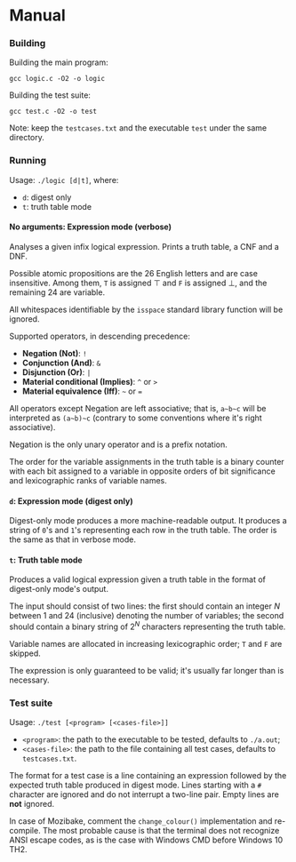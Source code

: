 Manual
======

### Building

Building the main program:

`gcc logic.c -O2 -o logic`

Building the test suite:

`gcc test.c -O2 -o test`

Note: keep the `testcases.txt` and the executable `test` under the same directory.

### Running

Usage: `./logic [d|t]`, where:
* `d`: digest only
* `t`: truth table mode

#### No arguments: Expression mode (verbose)

Analyses a given infix logical expression. Prints a truth table, a CNF and a DNF.

Possible atomic propositions are the 26 English letters and are case insensitive. Among them, `T` is assigned ⊤ and `F` is assigned ⊥, and the remaining 24 are variable.

All whitespaces identifiable by the `isspace` standard library function will be ignored.

Supported operators, in descending precedence:
* __Negation (Not)__: `!`
* __Conjunction (And)__: `&`
* __Disjunction (Or)__: `|`
* __Material conditional (Implies)__: `^` or `>`
* __Material equivalence (Iff)__: `~` or `=`

All operators except Negation are left associative; that is, `a~b~c` will be interpreted as `(a~b)~c` (contrary to some conventions where it's right associative).

Negation is the only unary operator and is a prefix notation.

The order for the variable assignments in the truth table is a binary counter with each bit assigned to a variable in opposite orders of bit significance and lexicographic ranks of variable names.

#### `d`: Expression mode (digest only)

Digest-only mode produces a more machine-readable output. It produces a string of `0`'s and `1`'s representing each row in the truth table. The order is the same as that in verbose mode.

#### `t`: Truth table mode

Produces a valid logical expression given a truth table in the format of digest-only mode's output.

The input should consist of two lines: the first should contain an integer _N_ between 1 and 24 (inclusive) denoting the number of variables; the second should contain a binary string of 2<sup>_N_</sup> characters representing the truth table.

Variable names are allocated in increasing lexicographic order; `T` and `F` are skipped.

The expression is only guaranteed to be valid; it's usually far longer than is necessary.

### Test suite

Usage: `./test [<program> [<cases-file>]]`
* `<program>`: the path to the executable to be tested, defaults to `./a.out`;
* `<cases-file>`: the path to the file containing all test cases, defaults to `testcases.txt`.

The format for a test case is a line containing an expression followed by the expected truth table produced in digest mode. Lines starting with a `#` character are ignored and do not interrupt a two-line pair. Empty lines are **not** ignored.

In case of Mozibake, comment the `change_colour()` implementation and re-compile. The most probable cause is that the terminal does not recognize ANSI escape codes, as is the case with Windows CMD before Windows 10 TH2.
